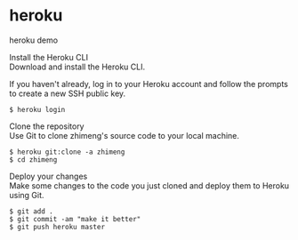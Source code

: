 # heroku
heroku demo


Install the Heroku CLI  
Download and install the Heroku CLI.

If you haven't already, log in to your Heroku account and follow the prompts to create a new SSH public key.
```
$ heroku login
```

Clone the repository  
Use Git to clone zhimeng's source code to your local machine.
```
$ heroku git:clone -a zhimeng
$ cd zhimeng
```

Deploy your changes  
Make some changes to the code you just cloned and deploy them to Heroku using Git.
```
$ git add .
$ git commit -am "make it better"
$ git push heroku master
```
